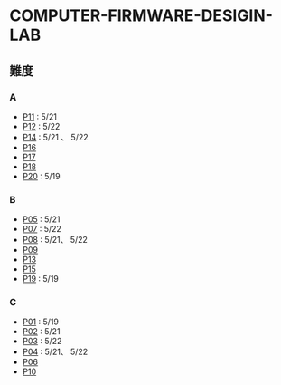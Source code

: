 # COMPUTER-FIRMWARE-DESIGIN-LAB

## 難度

### A

* [P11](https://hackmd.io/@LMChen/rk8zdM_oo) : 5/21
* [P12](https://hackmd.io/@LMChen/r1uVZocos) : 5/22
* [P14](https://hackmd.io/@LMChen/ryYZD-3oj) : 5/21 、 5/22
* [P16](https://hackmd.io/@LMChen/HkR60ARoj)
* [P17](https://hackmd.io/@LMChen/BJPk-Hb2o)
* [P18](https://hackmd.io/@LMChen/Bkqu-rZnj)
* [P20](https://hackmd.io/@LMChen/ByK9CRMni) : 5/19

### B

* [P05](https://hackmd.io/@LMChen/H1vfF9fsi) : 5/21
* [P07](https://hackmd.io/@LMChen/Hkx3hCVos) : 5/22
* [P08](https://hackmd.io/@LMChen/ryLMlqroo) : 5/21、 5/22
* [P09](https://hackmd.io/@LMChen/SJttSkDjj)
* [P13](https://hackmd.io/@LMChen/H1B5L-2ss)
* [P15](https://hackmd.io/@LMChen/H1GMRRRjj)
* [P19](https://hackmd.io/@LMChen/BydaoCf3s) : 5/19

### C

* [P01](https://hackmd.io/@LMChen/S1VB8mRqs) : 5/19
* [P02](https://hackmd.io/@LMChen/B1x37Oris) : 5/21
* [P03](https://hackmd.io/@LMChen/BJ-NtLCqs) : 5/22
* [P04](https://hackmd.io/@LMChen/B1QVUOroo) : 5/21、 5/22
* [P06](https://hackmd.io/@LMChen/HJxEduBos)
* [P10](https://hackmd.io/@LMChen/By0Hl_Dis)
